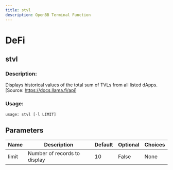 ```yaml
---
title: stvl
description: OpenBB Terminal Function
---
```


# DeFi

## stvl

### Description: 

Displays historical values of the total sum of TVLs from all listed dApps. [Source: https://docs.llama.fi/api]

### Usage: 
```python
usage: stvl [-l LIMIT]
```

## Parameters

| Name | Description | Default | Optional | Choices |
| ---- | ----------- | ------- | -------- | ------- |
| limit | Number of records to display | 10 | False | None |


